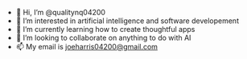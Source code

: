 - 👋 Hi, I’m @qualitynq04200
- 👀 I’m interested in artificial intelligence and software developement
- 🌱 I’m currently learning how to create thoughtful apps
- 💞️ I’m looking to collaborate on anything to do with AI
- 📫 My email is joeharris04200@gmail.com

<!---
qualitynq04200/qualitynq04200 is a ✨ special ✨ repository because its `README.md` (this file) appears on your GitHub profile.
You can click the Preview link to take a look at your changes.
--->
